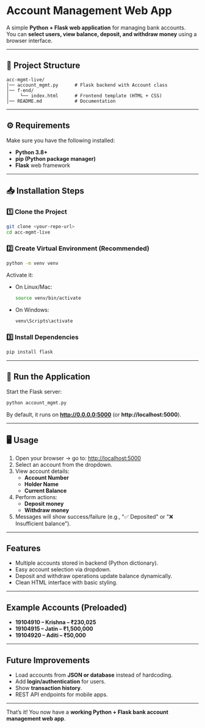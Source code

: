 #  Account Management Web App

A simple **Python + Flask web application** for managing bank accounts.  
You can **select users, view balance, deposit, and withdraw money** using a browser interface.

---

## 📂 Project Structure
```
acc-mgmt-live/
│── account_mgmt.py      # Flask backend with Account class
│── f-end/
│    └── index.html      # Frontend template (HTML + CSS)
│── README.md            # Documentation
```

---

## ⚙️ Requirements

Make sure you have the following installed:

- **Python 3.8+**
- **pip (Python package manager)**
- **Flask** web framework

---

## 📥 Installation Steps

### 1️⃣ Clone the Project
```bash
git clone <your-repo-url>
cd acc-mgmt-live
```

### 2️⃣ Create Virtual Environment (Recommended)
```bash
python -m venv venv
```
Activate it:
- On Linux/Mac:
  ```bash
  source venv/bin/activate
  ```
- On Windows:
  ```bash
  venv\Scripts\activate
  ```

### 3️⃣ Install Dependencies
```bash
pip install flask
```

---

## 🚀 Run the Application

Start the Flask server:
```bash
python account_mgmt.py
```

By default, it runs on **http://0.0.0.0:5000** (or **http://localhost:5000**).

---

## 🖥️ Usage

1. Open your browser → go to: [http://localhost:5000](http://localhost:5000)  
2. Select an account from the dropdown.  
3. View account details:
   - **Account Number**
   - **Holder Name**
   - **Current Balance**
4. Perform actions:
   - **Deposit money**
   - **Withdraw money**
5. Messages will show success/failure (e.g., "✅ Deposited" or "❌ Insufficient balance").

---

##  Features
- Multiple accounts stored in backend (Python dictionary).
- Easy account selection via dropdown.
- Deposit and withdraw operations update balance dynamically.
- Clean HTML interface with basic styling.

---

##  Example Accounts (Preloaded)
- **19104910 – Krishna – ₹230,025**
- **19104915 – Jatin – ₹1,500,000**
- **19104920 – Aditi – ₹50,000**

---

##  Future Improvements
- Load accounts from **JSON or database** instead of hardcoding.
- Add **login/authentication** for users.
- Show **transaction history**.
- REST API endpoints for mobile apps.

---

That’s it! You now have a **working Python + Flask bank account management web app**.
